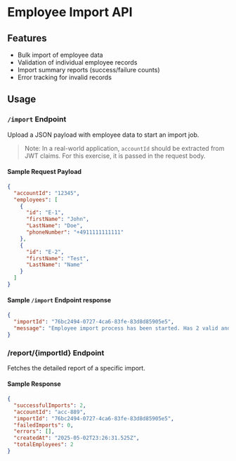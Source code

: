 # Employee Import API


## Features

- Bulk import of employee data  
- Validation of individual employee records  
- Import summary reports (success/failure counts)  
- Error tracking for invalid records  

## Usage

### `/import` Endpoint

Upload a JSON payload with employee data to start an import job.

> Note: In a real-world application, `accountId` should be extracted from JWT claims. For this exercise, it is passed in the request body.

#### Sample Request Payload

```json
{
  "accountId": "12345",
  "employees": [
    {
      "id": "E-1",
      "firstName": "John",
      "LastName": "Doe",
      "phoneNumber": "+4911111111111"
    },
    {
      "id": "E-2",
      "firstName": "Test",
      "LastName": "Name"
    }
  ]
}
```

#### Sample `/import` Endpoint response
```json
{
  "importId": "76bc2494-0727-4ca6-83fe-83d8d85905e5",
  "message": "Employee import process has been started. Has 2 valid and 0 invalid employees"
}
```

### /report/{importId} Endpoint

Fetches the detailed report of a specific import.

#### Sample Response

```json
{
  "successfulImports": 2,
  "accountId": "acc-889",
  "importId": "76bc2494-0727-4ca6-83fe-83d8d85905e5",
  "failedImports": 0,
  "errors": [],
  "createdAt": "2025-05-02T23:26:31.525Z",
  "totalEmployees": 2
}
```


